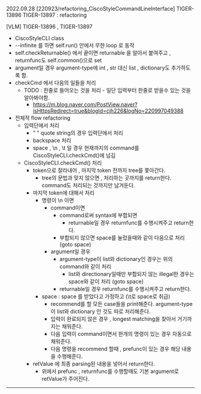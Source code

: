 2022.09.28 [220923/refactoring_CiscoStyleCommandLineInterface] TIGER-13896 TIGER-13897 :  refactoring

[VLM] TIGER-13896 , TIGER-13897
- CiscoStyleCLI class
- --infinite 를 하면 self.run() 안에서 무한 loop 로 동작
- self.checkReturnable() 에서 끝이면 returnable 을 알아서 붙여주고 , returnfunc도 self.common()으로 set
- argument일 경우 argument-type에 int , str 대신  list , dictionary도 추가하도록 함.
- checkCmd 에서 다음의 일들을 처리
  - TODO : 한줄로 들어오는 것을 처리  - 일단 입력부터 한줄로 받을수 있는 것을 알아봐야함.
    - https://m.blog.naver.com/PostView.naver?isHttpsRedirect=true&blogId=cjh226&logNo=220997049388
- 전체적 flow refactoring
  - 입력단에서 처리
    - " " quote string의 경우 입력단에서 처리
    - backspace 처리
    - space , \n , \t 일 경우 현재까지의 command를 CiscoStyleCLI.checkCmd()에 넘김
  - CiscoStyleCLI.checkCmd() 처리
    - token으로 잘라내어 , 마지막 token 전까지 tree를 쫓아간다. 
      - tree의 문법과 맞지 않으면 , 처리하는 곳까지를 return한다. command도 처리되는 것까지만 남겨둔다.
    - 마지막 token에 대해서 처리
      - 명령이 \n 이면 
        - command이면
          - command로써 syntax에 부합되면 
            - returnable일 경우 returnfunc를 수행시켜주고 return한다.
          - 부합되지 않으면 space를 눌렀을때와 같이 다음으로 처리 (goto space)
        - argument일 경우
          - argument-type이 list와 dictionary인 경우는 위의 command와 같이 처리
            - list와 directionary일때만 부합되지 않는 illegal한 경우는 space와 같이 처리 (goto space)
          - returnable일 경우 returnfunc를 수행시켜주고 return한다.
      - space : space 를 받았다고 가정하고 (\t로 space로 취급)
        - recommend를 할 모든 case들을 print해준다. argument-type이 list와 dictionary 인 것도 따로 처리해준다.
        - 입력이 완료되지 않은 경우 , longest matching을 찾아서 거기까지는 채워준다. 
        - 다음 입력이 command이면서 한개의 명령이 있는 경우 자동으로 채워준다.
        - 다음 명령을 recommend 할때 , prefunc이 있는 경우 해당 내용을 수행해준다. 
    - retValue 에 최종 parsing된 내용을 넣어서 return한다.
      - 위에서 prefunc , returnfunc를 수행할때도 기본 argument로 retValue가 주어진다. 

-----------------------
